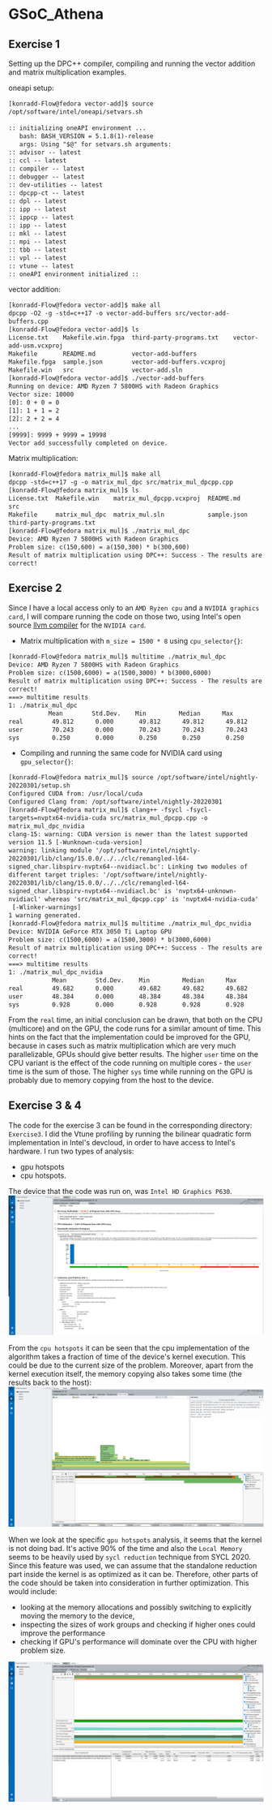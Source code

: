 # GSoC_Athena

## Exercise 1
Setting up the DPC++ compiler, compiling and running the vector addition and matrix multiplication examples.

oneapi setup: 

```
[konradd-Flow@fedora vector-add]$ source /opt/software/intel/oneapi/setvars.sh 
 
:: initializing oneAPI environment ...
   bash: BASH_VERSION = 5.1.8(1)-release
   args: Using "$@" for setvars.sh arguments: 
:: advisor -- latest
:: ccl -- latest
:: compiler -- latest
:: debugger -- latest
:: dev-utilities -- latest
:: dpcpp-ct -- latest
:: dpl -- latest
:: ipp -- latest
:: ippcp -- latest
:: ipp -- latest
:: mkl -- latest
:: mpi -- latest
:: tbb -- latest
:: vpl -- latest
:: vtune -- latest
:: oneAPI environment initialized ::
```
vector addition: 

```
[konradd-Flow@fedora vector-add]$ make all
dpcpp -O2 -g -std=c++17 -o vector-add-buffers src/vector-add-buffers.cpp
[konradd-Flow@fedora vector-add]$ ls
License.txt    Makefile.win.fpga  third-party-programs.txt    vector-add-usm.vcxproj
Makefile       README.md          vector-add-buffers
Makefile.fpga  sample.json        vector-add-buffers.vcxproj
Makefile.win   src                vector-add.sln
[konradd-Flow@fedora vector-add]$ ./vector-add-buffers 
Running on device: AMD Ryzen 7 5800HS with Radeon Graphics         
Vector size: 10000
[0]: 0 + 0 = 0
[1]: 1 + 1 = 2
[2]: 2 + 2 = 4
...
[9999]: 9999 + 9999 = 19998
Vector add successfully completed on device.
```

Matrix multiplication:

```
[konradd-Flow@fedora matrix_mul]$ make all
dpcpp -std=c++17 -g -o matrix_mul_dpc src/matrix_mul_dpcpp.cpp 
[konradd-Flow@fedora matrix_mul]$ ls
License.txt  Makefile.win    matrix_mul_dpcpp.vcxproj  README.md    src
Makefile     matrix_mul_dpc  matrix_mul.sln            sample.json  third-party-programs.txt
[konradd-Flow@fedora matrix_mul]$ ./matrix_mul_dpc 
Device: AMD Ryzen 7 5800HS with Radeon Graphics         
Problem size: c(150,600) = a(150,300) * b(300,600)
Result of matrix multiplication using DPC++: Success - The results are correct!
```

## Exercise 2

Since I have a local access only to an `AMD Ryzen cpu` and a `NVIDIA graphics card`, I will compare running the code on those two, using Intel's open source [llvm compiler](https://github.com/intel/llvm) for the `NVIDIA card`.

 - Matrix multiplication with `m_size = 1500 * 8` using `cpu_selector{}`:

 ```
[konradd-Flow@fedora matrix_mul]$ multitime ./matrix_mul_dpc
Device: AMD Ryzen 7 5800HS with Radeon Graphics         
Problem size: c(1500,6000) = a(1500,3000) * b(3000,6000)
Result of matrix multiplication using DPC++: Success - The results are correct!
===> multitime results
1: ./matrix_mul_dpc
            Mean        Std.Dev.    Min         Median      Max
real        49.812      0.000       49.812      49.812      49.812      
user        70.243      0.000       70.243      70.243      70.243      
sys         0.250       0.000       0.250       0.250       0.250
```

- Compiling and running the same code for NVIDIA card using `gpu_selector{}`:

```
[konradd-Flow@fedora matrix_mul]$ source /opt/software/intel/nightly-20220301/setup.sh 
Configured CUDA from: /usr/local/cuda
Configured Clang from: /opt/software/intel/nightly-20220301
[konradd-Flow@fedora matrix_mul]$ clang++ -fsycl -fsycl-targets=nvptx64-nvidia-cuda src/matrix_mul_dpcpp.cpp -o matrix_mul_dpc_nvidia
clang-15: warning: CUDA version is newer than the latest supported version 11.5 [-Wunknown-cuda-version]
warning: linking module '/opt/software/intel/nightly-20220301/lib/clang/15.0.0/../../clc/remangled-l64-signed_char.libspirv-nvptx64--nvidiacl.bc': Linking two modules of different target triples: '/opt/software/intel/nightly-20220301/lib/clang/15.0.0/../../clc/remangled-l64-signed_char.libspirv-nvptx64--nvidiacl.bc' is 'nvptx64-unknown-nvidiacl' whereas 'src/matrix_mul_dpcpp.cpp' is 'nvptx64-nvidia-cuda'
 [-Wlinker-warnings]
1 warning generated.
[konradd-Flow@fedora matrix_mul]$ multitime ./matrix_mul_dpc_nvidia 
Device: NVIDIA GeForce RTX 3050 Ti Laptop GPU
Problem size: c(1500,6000) = a(1500,3000) * b(3000,6000)
Result of matrix multiplication using DPC++: Success - The results are correct!
===> multitime results
1: ./matrix_mul_dpc_nvidia
            Mean        Std.Dev.    Min         Median      Max
real        49.682      0.000       49.682      49.682      49.682      
user        48.384      0.000       48.384      48.384      48.384      
sys         0.928       0.000       0.928       0.928       0.928
```
From the `real` time, an initial conclusion can be drawn, that both on the CPU (multicore) and on the GPU, the code runs for a similar amount of time. This hints on the fact that the implementation could be improved for the GPU, because in cases such as matrix multiplication which are very much parallelizable, GPUs should give better results. The higher `user` time on the CPU variant is the effect of the code running on multiple cores - the `user` time is the sum of those. The higher `sys` time while running on the GPU is probably due to memory copying from the host to the device.

## Exercise 3 & 4

The code for the exercise 3 can be found in the corresponding directory: `Exercise3`.
I did the Vtune profiling by running the bilinear quadratic form implementation in Intel's devcloud, in order to have access to Intel's hardware. I run two types of analysis:
- gpu hotspots
- cpu hotspots.

The device that the code was run on, was `Intel HD Graphics P630`.
![](Images/gpu_preview.png)

From the `cpu hotspots` it can be seen that the cpu implementation of the algorithm takes a fraction of time of the device's kernel execution. This could be due to the current size of the problem. Moreover, apart from the kernel execution itself, the memory copying also takes some time (the results back to the host):
![](Images/hotspots.png)

When we look at the specific `gpu hotspots` analysis, it seems that the kernel is not doing bad. It's active 90% of the time and also the `Local Memory` seems to be heavily used by `sycl reduction` technique from SYCL 2020. Since this feature was used, we can assume that the standalone reduction part inside the kernel is as optimized as it can be. Therefore, other parts of the code should be taken into consideration in further optimization. This would include: 
- looking at the memory allocations and possibly switching to explicitly moving the memory to the device,
- inspecting the sizes of work groups and checking if higher ones could improve the performance
- checking if GPU's performance will dominate over the CPU with higher problem size.

![](Images/gpu_hotspots.png)


